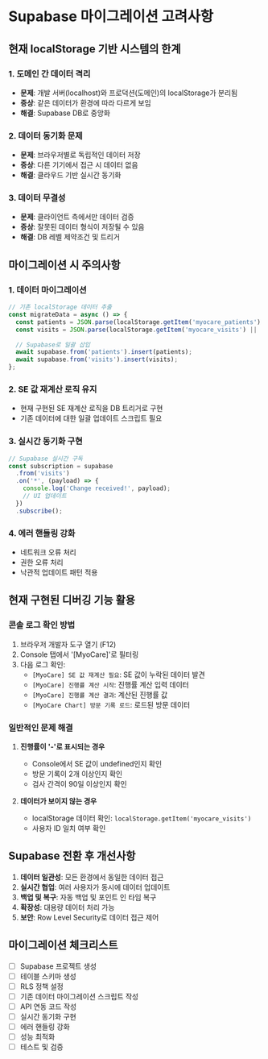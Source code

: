 # Supabase 마이그레이션 고려사항

## 현재 localStorage 기반 시스템의 한계

### 1. 도메인 간 데이터 격리
- **문제**: 개발 서버(localhost)와 프로덕션(도메인)의 localStorage가 분리됨
- **증상**: 같은 데이터가 환경에 따라 다르게 보임
- **해결**: Supabase DB로 중앙화

### 2. 데이터 동기화 문제
- **문제**: 브라우저별로 독립적인 데이터 저장
- **증상**: 다른 기기에서 접근 시 데이터 없음
- **해결**: 클라우드 기반 실시간 동기화

### 3. 데이터 무결성
- **문제**: 클라이언트 측에서만 데이터 검증
- **증상**: 잘못된 데이터 형식이 저장될 수 있음
- **해결**: DB 레벨 제약조건 및 트리거

## 마이그레이션 시 주의사항

### 1. 데이터 마이그레이션
```typescript
// 기존 localStorage 데이터 추출
const migrateData = async () => {
  const patients = JSON.parse(localStorage.getItem('myocare_patients') || '[]');
  const visits = JSON.parse(localStorage.getItem('myocare_visits') || '[]');
  
  // Supabase로 일괄 삽입
  await supabase.from('patients').insert(patients);
  await supabase.from('visits').insert(visits);
};
```

### 2. SE 값 재계산 로직 유지
- 현재 구현된 SE 재계산 로직을 DB 트리거로 구현
- 기존 데이터에 대한 일괄 업데이트 스크립트 필요

### 3. 실시간 동기화 구현
```typescript
// Supabase 실시간 구독
const subscription = supabase
  .from('visits')
  .on('*', (payload) => {
    console.log('Change received!', payload);
    // UI 업데이트
  })
  .subscribe();
```

### 4. 에러 핸들링 강화
- 네트워크 오류 처리
- 권한 오류 처리
- 낙관적 업데이트 패턴 적용

## 현재 구현된 디버깅 기능 활용

### 콘솔 로그 확인 방법
1. 브라우저 개발자 도구 열기 (F12)
2. Console 탭에서 '[MyoCare]'로 필터링
3. 다음 로그 확인:
   - `[MyoCare] SE 값 재계산 필요`: SE 값이 누락된 데이터 발견
   - `[MyoCare] 진행률 계산 시작`: 진행률 계산 입력 데이터
   - `[MyoCare] 진행률 계산 결과`: 계산된 진행률 값
   - `[MyoCare Chart] 방문 기록 로드`: 로드된 방문 데이터

### 일반적인 문제 해결
1. **진행률이 '-'로 표시되는 경우**
   - Console에서 SE 값이 undefined인지 확인
   - 방문 기록이 2개 이상인지 확인
   - 검사 간격이 90일 이상인지 확인

2. **데이터가 보이지 않는 경우**
   - localStorage 데이터 확인: `localStorage.getItem('myocare_visits')`
   - 사용자 ID 일치 여부 확인

## Supabase 전환 후 개선사항

1. **데이터 일관성**: 모든 환경에서 동일한 데이터 접근
2. **실시간 협업**: 여러 사용자가 동시에 데이터 업데이트
3. **백업 및 복구**: 자동 백업 및 포인트 인 타임 복구
4. **확장성**: 대용량 데이터 처리 가능
5. **보안**: Row Level Security로 데이터 접근 제어

## 마이그레이션 체크리스트

- [ ] Supabase 프로젝트 생성
- [ ] 테이블 스키마 생성
- [ ] RLS 정책 설정
- [ ] 기존 데이터 마이그레이션 스크립트 작성
- [ ] API 연동 코드 작성
- [ ] 실시간 동기화 구현
- [ ] 에러 핸들링 강화
- [ ] 성능 최적화
- [ ] 테스트 및 검증